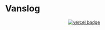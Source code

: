 Vanslog
===

<p align="center">
    <a href="https://vanslog.io"> 
        <img src="https://vercelbadge.vercel.app/api/junghoon-vans/vanslog?style=for-the-badge" alt="vercel badge"/>
    </a>
</p>
